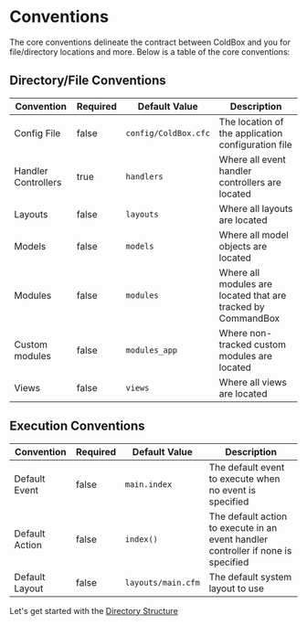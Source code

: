 # Conventions

The core conventions delineate the contract between ColdBox and you for file/directory locations and more. Below is a table of the core conventions:

## Directory/File Conventions

| Convention | Required | Default Value | Description |
| --- | --- | --- | --- |
| Config File | false | `config/ColdBox.cfc` | The location of the application configuration file |
| Handler Controllers | true | `handlers` | Where all event handler controllers are located |
| Layouts | false | `layouts` | Where all layouts are located |
| Models | false | `models` | Where all model objects are located |
| Modules | false | `modules` | Where all modules are located that are tracked by CommandBox |
| Custom modules | false | `modules_app` | Where non-tracked custom modules are located |
| Views | false | `views` | Where all views are located |

## Execution Conventions

| Convention | Required | Default Value | Description |
| --- | --- | --- | --- |
| Default Event | false | `main.index` | The default event to execute when no event is specified |
| Default Action | false | `index()` | The default action to execute in an event handler controller if none is specified |
| Default Layout | false | `layouts/main.cfm` | The default system layout to use |

Let's get started with the [Directory Structure](directory-structure.md)

